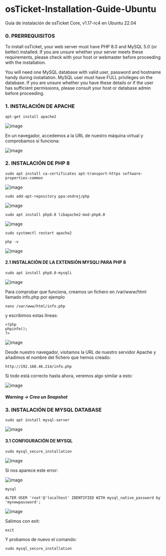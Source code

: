 # osTicket-Installation-Guide-Ubuntu
Guía de instalación de osTicket Core, v1.17-rc4 en Ubuntu 22.04

### 0.  PRERREQUISITOS

To install osTicket, your web server must have PHP 8.0 and MySQL 5.0 (or better) installed. If you are unsure whether your server meets these requirements, please check with your host or webmaster before proceeding with the installation.

You will need one MySQL database with valid user, password and hostname handy during installation. MySQL user must have FULL privileges on the database. If you are unsure whether you have these details or if the user has sufficient permissions, please consult your host or database admin before proceeding.

### 1. INSTALACIÓN DE APACHE

```shell
apt-get install apache2
```

![image](https://user-images.githubusercontent.com/20743678/190367570-093d6ac2-c0b4-4a21-b824-cae5bb0f524e.png)

En un navegador, accedemos a la URL de nuestro máquina virtual y comprobamos si funciona:

![image](https://user-images.githubusercontent.com/20743678/190367841-1938c201-9728-45b7-85e6-ec12a9243a86.png)

### 2. INSTALACIÓN DE PHP 8

```shell
sudo apt install ca-certificates apt-transport-https software-properties-common
```

![image](https://user-images.githubusercontent.com/20743678/190368199-ff183676-8553-48b7-a5f1-d292dcc2c886.png)

```shell
sudo add-apt-repository ppa:ondrej/php
```

![image](https://user-images.githubusercontent.com/20743678/190368451-23265c03-e5ef-4f68-b0bf-31f9cd753b5d.png)


```shell
sudo apt install php8.0 libapache2-mod-php8.0
```

![image](https://user-images.githubusercontent.com/20743678/190368692-aac9c322-5e4f-49cc-8958-a81dd3dacc53.png)


```shell
sudo systemctl restart apache2
```

```shell
php -v
```

![image](https://user-images.githubusercontent.com/20743678/190368901-e0382902-a13d-4cd1-b787-579ea2a61183.png)

#### 2.1 INSTALACIÓN DE LA EXTENSIÓN MYSQLI PARA PHP 8

```shell
sudo apt install php8.0-mysqli 
```

![image](https://user-images.githubusercontent.com/20743678/190369709-a8a97c4f-1566-4406-b1f3-9002e1756e64.png)

Para comprobar que funciona, creamos un fichero en /var/www/html llamado info.php por ejemplo

```shell
nano /var/www/html/info.php
```

y escribimos estas líneas:

 ```shell
<?php
phpinfo();
?>
```

![image](https://user-images.githubusercontent.com/20743678/190370162-be39a198-143b-4dce-9141-5c5c39810069.png)

Desde nuestro navegador, visitamos la URL de nuestro servidor Apache y añadimos el nombre del fichero que hemos creado:

```shell
http://192.168.46.214/info.php
```

Si todo está correcto hasta ahora, veremos algo similar a esto:

![image](https://user-images.githubusercontent.com/20743678/190371854-5b08c8a9-bea8-4078-a629-b43c2156a28b.png)

##### Warning -> Crea un Snapshot

### 3. INSTALACIÓN DE MYSQL DATABASE

```shell
sudo apt install mysql-server
```

![image](https://user-images.githubusercontent.com/20743678/190381304-84dea3a9-69d8-4e68-8cda-6aca37be3508.png)

#### 3.1 CONFIGURACIÓN DE MYSQL

```shell
sudo mysql_secure_installation
```

![image](https://user-images.githubusercontent.com/20743678/190381413-b33bebe1-d0a4-474a-97ac-a24967ba3693.png)

Si nos aparece este error:

![image](https://user-images.githubusercontent.com/20743678/190382549-7923d3a9-928b-4ba9-ac7b-1f673b9f3916.png)

```shell
mysql
```

```shell
ALTER USER 'root'@'localhost' IDENTIFIED WITH mysql_native_password by 'mynewpassword';
```

![image](https://user-images.githubusercontent.com/20743678/190383805-69981a35-ec36-4a59-97b9-06e54cfcea03.png)

Salimos con exit:

```shell
exit
```

Y probamos de nuevo el comando:

```shell
sudo mysql_secure_installation
```




